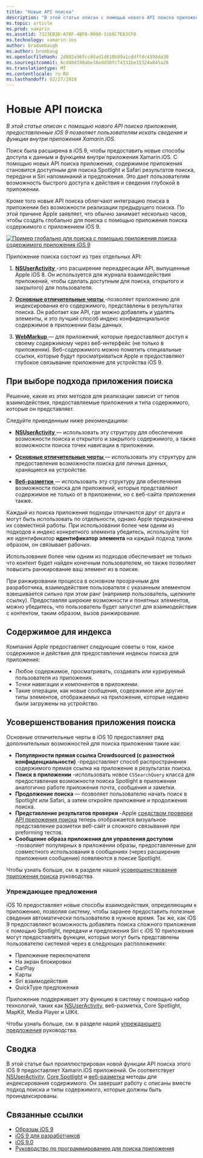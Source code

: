 ```yaml
---
title: "Новые API поиска"
description: "В этой статье описан с помощью нового API поиска приложения, предоставленные iOS 9 позволяет пользователям искать сведения и функции внутри приложения Xamarin.iOS."
ms.topic: article
ms.prod: xamarin
ms.assetid: 7323EB3D-A78F-4BF0-9990-3160C7E83CF0
ms.technology: xamarin-ios
author: bradumbaugh
ms.author: brumbaug
ms.openlocfilehash: 2d802a96fcc8dad1d610b99a1cddffdc4398da38
ms.sourcegitcommit: 6cd40d190abe38edd50fc74331be15324a845a28
ms.translationtype: MT
ms.contentlocale: ru-RU
ms.lasthandoff: 02/27/2018
---
```

# <a name="new-search-apis"></a>Новые API поиска

_В этой статье описан с помощью нового API поиска приложения, предоставленные iOS 9 позволяет пользователям искать сведения и функции внутри приложения Xamarin.iOS._

Поиск была расширена в iOS 9, чтобы предоставить новые способы доступа к данным и функциям внутри приложения Xamarin.iOS. С помощью новых API поиска приложения, содержимое приложения становится доступным для поиска Spotlight и Safari результатов поиска, передачи и Siri напоминаний и предложения. Это дает пользователям возможность быстрого доступа к действия и сведения глубокой в приложении.

Кроме того новые API поиска облегчают интеграцию поиска в приложении без возможности реализации предыдущего поиска. По этой причине Apple заявляет, что обычно занимает несколько часов, чтобы создать глобально для поиска с помощью приложения поиска содержимого с приложением iOS 9.

[ ![](images/intro01.png "Пример глобально для поиска с помощью приложения поиска содержимого приложения iOS 9")](images/intro01.png)

Приложение поиска состоит из трех отдельных API:

1. [**NSUserActivity** ](nsuseractivity.md) -это расширение переадресации API, выпущенные Apple iOS 8. Он используется для журнала взаимодействия приложений, чтобы сделать доступным для поиска, открытого и закрытого) для пользователя.

2. [**Основные отличительные черты** ](corespotlight.md) -позволяет приложению для индексирования его содержимого, представлены в результатах поиска. Он работает как API, где можно добавлять и удалять элементы, и это лучший способ индекс конфиденциальное содержимое в приложении базы данных.

3. [**WebMarkup** ](web-markup.md) — для приложений, которые предоставляют доступ к своему содержимому через веб-интерфейс (не только в приложении). Веб-содержимого можно пометить специальные ссылки, которые будут просматриваться Apple и предоставляют глубокое связывание приложение для устройства iOS 9.

## <a name="selecting-an-app-search-approach"></a>При выборе подхода приложения поиска

Решение, какие из этих методов для реализации зависит от типов взаимодействия, предоставляемые приложения и типа содержимого, которые он представляет.

Следуйте приведенным ниже рекомендациям:

- [**NSUserActivity** ](nsuseractivity.md) — использовать эту структуру для обеспечения возможности поиска и открытого и закрытого содержимого, а также возможности поиска точек навигации в приложении.

- [**Основные отличительные черты** ](corespotlight.md) — использовать эту структуру для предоставления возможности поиска для личных данных, хранящиеся на устройстве.

- [**Веб-разметки** ](web-markup.md) — использовать эту структуру для обеспечения возможности поиска для приложений, которые представляют содержимое не только от в приложении, но с веб-сайта приложения также.

Каждый из поиска приложения подходы отличаются друг от друга и могут быть использовать по отдельности, однако Apple предназначена их совместной работы. При использовании более чем одним из подходов к индекс конкретного элемента убедитесь, используйте тот же идентификатор **идентификатор элемента** на каждый подход таким образом, он связывает рабочих.

Использование более чем одним из подходов обеспечивает не только что контент будет найден конечным пользователем, но также позволяет повысить ранжирование ваш элемент из в поиске.

При ранжировании процесса в основном прозрачным для разработчика, взаимодействие пользователя с указанным элементом взвешивается сильно при этом ранг (например пользователь, щелкните ссылку).
Предоставляя широкие возможности и понятных элементов, можно убедитесь, что пользователь будет запустит для взаимодействия с контентом, таким образом, вызов ранжирование.

## <a name="what-content-to-index"></a>Содержимое для индекса

Компания Apple предоставляет следующие советы о том, какое содержимое и действия для предоставления индексы поиска для приложения:

 - Любое содержимое, просматривать, создавать или курируемый пользователя из приложения.
 - Точки навигации и компонентов в приложении.
 - Такие операции, как новые сообщения, содержимое или другие типы элементов, отображаемых на приложения, которые недавно были загружены на устройство.

## <a name="app-search-enhancements"></a>Усовершенствования приложения поиска

Основные отличительные черты в iOS 10 предоставляет ряд дополнительных возможностей для поиска приложения такие как:

- **Популярности прямая ссылка Crowdsourced (с разностной конфиденциальности)** -предоставляет способ распространения содержимого прямая ссылка на приложение в результатах поиска.
- **Поиск в приложении** -использовать новое `CSSearchQuery` класса для предоставления возможности поиска Spotlight в приложении аналогично работе приложения почта, сообщения и заметки.
- **Продолжение поиска** — позволяет пользователю начать поиск в Spotlight или Safari, а затем откройте приложение и продолжения поиска.
- **Представление результатов проверки** -Apple [средством проверки API приложения поиска](https://search.developer.apple.com/appsearch-validation-tool) теперь отображается визуальное представление разметки веб-сайт и сложного связывания при preforming тестов.
- **Сообщение образа приложения для управления доступом** -позволяет популярных в приложении образы, предоставленные для совместного использования в сообщениях (через расширение приложения сообщение) появляются в поиске Spotlight.

Чтобы узнать больше, см. в разделе нашей [усовершенствования приложения поиска](~/ios/platform/search/app-search-enhancements.md) руководства.

### <a name="proactive-suggestions"></a>Упреждающее предложения

iOS 10 предоставляет новые способы взаимодействия, определяющим к приложению, позволяя систему, чтобы заранее предоставить полезные сведения автоматически пользователю в нужное время. Так же, как iOS 9 предоставляют возможность добавлять поиска сложного приложения с помощью Spotlight, передачи и предложения Siri с iOS 10 приложения могут предоставлять функции, которые могут быть представлены пользователю системой через в следующих расположениях:

- Приложение переключателя
- На экран блокировки
- CarPlay
- Карты
- Siri взаимодействия
- QuickType предложения 

Приложение поддерживает эту функцию в систему с помощью набор технологий, таких как [NSUserActivity](https://developer.xamarin.com/api/type/Foundation.NSUserActivity/), веб-разметка, Core Spotlight, MapKit, Media Player и UIKit.

Чтобы узнать больше, см. в разделе нашей [упреждающего предложения](~/ios/platform/search/proactive-suggestions.md) руководства.

## <a name="summary"></a>Сводка

В этой статье был проиллюстрирован новой функции API поиска этого iOS 9 предоставляет Xamarin.iOS приложений. Он соответствует [NSUserActivity](nsuseractivity.md), [Core Spotlight](corespotlight.md) и [веб-разметка](web-markup.md) методы для индексирования содержимого. Он завершит работу с описаны вместе подход поиска и типы содержимого, которые должны быть проиндексированы.



## <a name="related-links"></a>Связанные ссылки

- [Образцы iOS 9](https://developer.xamarin.com/samples/ios/iOS9/)
- [iOS 9 для разработчиков](https://developer.apple.com/ios/pre-release/)
- [iOS 9.0](https://developer.apple.com/library/prerelease/ios/releasenotes/General/WhatsNewIniOS/Articles/iOS9.html)
- [Руководство по программированию для поиска приложения](https://developer.apple.com/library/prerelease/ios/documentation/General/Conceptual/AppSearch/index.html#//apple_ref/doc/uid/TP40016308)
